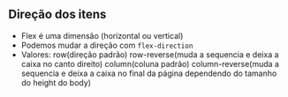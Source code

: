 ## Direção dos itens

- Flex é uma dimensão (horizontal ou vertical)
- Podemos mudar a direção com `flex-direction`
- Valores:  row(direção padrão)
            row-reverse(muda a sequencia e deixa a caixa no canto direito)
            column(coluna padrão)
            column-reverse(muda a sequencia e deixa a caixa no final da página dependendo do tamanho do height do body)